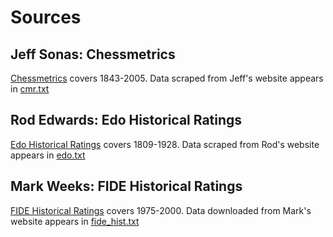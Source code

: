 # Sources
## Jeff Sonas: Chessmetrics

[Chessmetrics](http://www.chessmetrics.com/cm/) covers 1843-2005. Data scraped from Jeff's website appears in [cmr.txt](./data/cmr.txt)

## Rod Edwards: Edo Historical Ratings

[Edo Historical Ratings](http://www.edochess.ca/index.html) covers 1809-1928. Data scraped from Rod's website appears in [edo.txt](./data/edo.txt)

## Mark Weeks: FIDE Historical Ratings

[FIDE Historical Ratings](https://www.mark-weeks.com/chess/ratings/) covers 1975-2000. Data downloaded from Mark's website appears in [fide_hist.txt](./data/fide_hist.txt)
